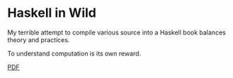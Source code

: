# Haskell in Wild

My terrible attempt to compile various source into a Haskell book balances theory and practices.


To understand computation is its own reward.

[PDF](tex/mybook.pdf)
